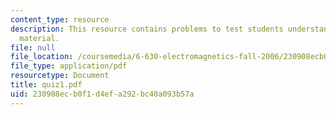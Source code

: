```yaml
---
content_type: resource
description: This resource contains problems to test students understanding of course
  material.
file: null
file_location: /coursemedia/6-630-electromagnetics-fall-2006/230908ecb0f1d4efa292bc40a093b57a_quiz1.pdf
file_type: application/pdf
resourcetype: Document
title: quiz1.pdf
uid: 230908ec-b0f1-d4ef-a292-bc40a093b57a
---
```


